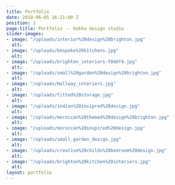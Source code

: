 ```yaml
---
title: Portfolio
date: 2018-06-05 16:21:00 Z
position: 2
page-title: Portfolio -- Oakka design studio
slider-images:
- image: "/uploads/interior%20design%20brighton.jpg"
  alt: 
- image: "/uploads/bespoke%20kitchens.jpg"
  alt: 
- image: "/uploads/brighton_interiors-f0ddf4.jpg"
  alt: 
- image: "/uploads/small%20garden%20design%20brighton.jpg"
  alt: 
- image: "/uploads/Hallway_interiors.jpg"
  alt: 
- image: "/uploads/fitted%20storage.jpg"
  alt: 
- image: "/uploads/indian%20insipred%20design.jpg"
  alt: 
- image: "/uploads/moroccan%20themed%20design%20brighton.jpg"
  alt: 
- image: "/uploads/moroccan%20inspired%20design.jpg"
  alt: 
- image: "/uploads/small_garden_design.jpg"
  alt: 
- image: "/uploads/creative%20childs%20bedroom%20design.jpg"
  alt: 
- image: "/uploads/brighton%20kitchen%20interiors.jpg"
  alt: 
layout: portfolio
---
```


